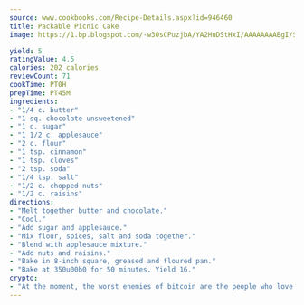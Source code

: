```yaml
---
source: www.cookbooks.com/Recipe-Details.aspx?id=946460
title: Packable Picnic Cake
image: https://1.bp.blogspot.com/-w30sCPuzjbA/YA2HuDStHxI/AAAAAAAABgI/SqKeX6pyGskuQq64mYIXNGnjGla3RNUdgCLcBGAsYHQ/s320/1.png

yield: 5
ratingValue: 4.5
calories: 202 calories
reviewCount: 71
cookTime: PT0H
prepTime: PT45M
ingredients:
- "1/4 c. butter"
- "1 sq. chocolate unsweetened"
- "1 c. sugar"
- "1 1/2 c. applesauce"
- "2 c. flour"
- "1 tsp. cinnamon"
- "1 tsp. cloves"
- "2 tsp. soda"
- "1/4 tsp. salt"
- "1/2 c. chopped nuts"
- "1/2 c. raisins"
directions:
- "Melt together butter and chocolate."
- "Cool."
- "Add sugar and applesauce."
- "Mix flour, spices, salt and soda together."
- "Blend with applesauce mixture."
- "Add nuts and raisins."
- "Bake in 8-inch square, greased and floured pan."
- "Bake at 350u00b0 for 50 minutes. Yield 16."
crypto:
- "At the moment, the worst enemies of bitcoin are the people who love bitcoin."
---
```

